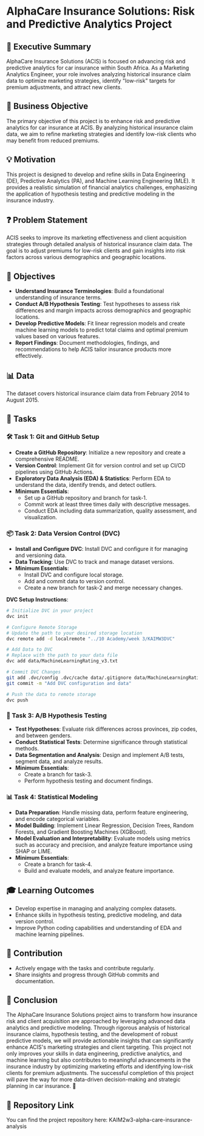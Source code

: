 
# AlphaCare Insurance Solutions: Risk and Predictive Analytics Project

## 📑 Executive Summary
AlphaCare Insurance Solutions (ACIS) is focused on advancing risk and predictive analytics for car insurance within South Africa. As a Marketing Analytics Engineer, your role involves analyzing historical insurance claim data to optimize marketing strategies, identify "low-risk" targets for premium adjustments, and attract new clients.

## 🎯 Business Objective
The primary objective of this project is to enhance risk and predictive analytics for car insurance at ACIS. By analyzing historical insurance claim data, we aim to refine marketing strategies and identify low-risk clients who may benefit from reduced premiums.

## 💡 Motivation
This project is designed to develop and refine skills in Data Engineering (DE), Predictive Analytics (PA), and Machine Learning Engineering (MLE). It provides a realistic simulation of financial analytics challenges, emphasizing the application of hypothesis testing and predictive modeling in the insurance industry.

## ❓ Problem Statement
ACIS seeks to improve its marketing effectiveness and client acquisition strategies through detailed analysis of historical insurance claim data. The goal is to adjust premiums for low-risk clients and gain insights into risk factors across various demographics and geographic locations.

## 🎯 Objectives
- **Understand Insurance Terminologies**: Build a foundational understanding of insurance terms.
- **Conduct A/B Hypothesis Testing**: Test hypotheses to assess risk differences and margin impacts across demographics and geographic locations.
- **Develop Predictive Models**: Fit linear regression models and create machine learning models to predict total claims and optimal premium values based on various features.
- **Report Findings**: Document methodologies, findings, and recommendations to help ACIS tailor insurance products more effectively.

## 📊 Data
The dataset covers historical insurance claim data from February 2014 to August 2015.

## 📝 Tasks

### 🛠 Task 1: Git and GitHub Setup
- **Create a GitHub Repository**: Initialize a new repository and create a comprehensive README.
- **Version Control**: Implement Git for version control and set up CI/CD pipelines using GitHub Actions.
- **Exploratory Data Analysis (EDA) & Statistics**: Perform EDA to understand the data, identify trends, and detect outliers.
- **Minimum Essentials**:
  - Set up a GitHub repository and branch for task-1.
  - Commit work at least three times daily with descriptive messages.
  - Conduct EDA including data summarization, quality assessment, and visualization.

### 📦 Task 2: Data Version Control (DVC)
- **Install and Configure DVC**: Install DVC and configure it for managing and versioning data.
- **Data Tracking**: Use DVC to track and manage dataset versions.
- **Minimum Essentials**:
  - Install DVC and configure local storage.
  - Add and commit data to version control.
  - Create a new branch for task-2 and merge necessary changes.
  
**DVC Setup Instructions**:
```bash
# Initialize DVC in your project
dvc init

# Configure Remote Storage
# Update the path to your desired storage location
dvc remote add -d localremote "../10 Academy/week 3/KAIMW3DVC"

# Add Data to DVC
# Replace with the path to your data file
dvc add data/MachineLearningRating_v3.txt

# Commit DVC Changes
git add .dvc/config .dvc/cache data/.gitignore data/MachineLearningRating_v3.txt.dvc
git commit -m "Add DVC configuration and data"

# Push the data to remote storage
dvc push

```

### 🧪 Task 3: A/B Hypothesis Testing
- **Test Hypotheses**: Evaluate risk differences across provinces, zip codes, and between genders.
- **Conduct Statistical Tests**: Determine significance through statistical methods.
- **Data Segmentation and Analysis**: Design and implement A/B tests, segment data, and analyze results.
- **Minimum Essentials**:
  - Create a branch for task-3.
  - Perform hypothesis testing and document findings.

### 📊 Task 4: Statistical Modeling
- **Data Preparation**: Handle missing data, perform feature engineering, and encode categorical variables.
- **Model Building**: Implement Linear Regression, Decision Trees, Random Forests, and Gradient Boosting Machines (XGBoost).
- **Model Evaluation and Interpretability**: Evaluate models using metrics such as accuracy and precision, and analyze feature importance using SHAP or LIME.
- **Minimum Essentials**:
  - Create a branch for task-4.
  - Build and evaluate models, and analyze feature importance.

## 🎓 Learning Outcomes
- Develop expertise in managing and analyzing complex datasets.
- Enhance skills in hypothesis testing, predictive modeling, and data version control.
- Improve Python coding capabilities and understanding of EDA and machine learning pipelines.

## 🤝 Contribution
- Actively engage with the tasks and contribute regularly.
- Share insights and progress through GitHub commits and documentation.

## 🏁 Conclusion
The AlphaCare Insurance Solutions project aims to transform how insurance risk and client acquisition are approached by leveraging advanced data analytics and predictive modeling. Through rigorous analysis of historical insurance claims, hypothesis testing, and the development of robust predictive models, we will provide actionable insights that can significantly enhance ACIS's marketing strategies and client targeting. This project not only improves your skills in data engineering, predictive analytics, and machine learning but also contributes to meaningful advancements in the insurance industry by optimizing marketing efforts and identifying low-risk clients for premium adjustments. The successful completion of this project will pave the way for more data-driven decision-making and strategic planning in car insurance. 🚀

## 📂 Repository Link
You can find the project repository here: KAIM2w3-alpha-care-insurance-analysis




```

